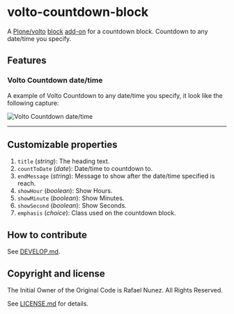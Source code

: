 # volto-countdown-block

A [Plone/volto](https://plone.org/why-plone) [block](https://6.dev-docs.plone.org/volto/blocks/index.html) [add-on](https://6.dev-docs.plone.org/volto/addons/index.html) for a countdown block.
Countdown to any date/time you specify.


## Features

### Volto Countdown date/time

A example of Volto Countdown to any date/time you specify, it look like the following capture:

![Volto Countdown date/time](https://raw.githubusercontent.com/rnunez80/volto-countdown-block/main/preview.png "Volto Countdown date/time")

---

## Customizable properties

1. `title` (_string_): The heading text.
1. `countToDate` (_date_): Date/time to countdown to.
1. `endMessage` (_string_): Message to show after the date/time specified is reach.
1. `showHour` (_boolean_): Show Hours.
1. `showMinute` (_boolean_): Show Minutes.
1. `showSecond` (_boolean_): Show Seconds.
1. `emphasis` (_choice_): Class used on the countdown block.

## How to contribute

See [DEVELOP.md](https://github.com/rnunez80/volto-countdown-block/blob/main/DEVELOP.md).


## Copyright and license

The Initial Owner of the Original Code is Rafael Nunez.
All Rights Reserved.

See [LICENSE.md](https://github.com/rnunez80/volto-countdown-block/blob/main/LICENSE.md) for details.
